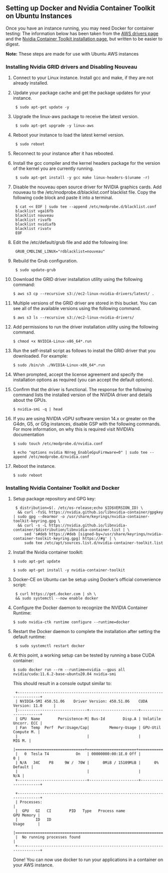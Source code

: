## Setting up Docker and Nvidia Container Toolkit on Ubuntu Instances

Once you have an instance running, you may need Docker for container testing:
The information below has been taken from the [AWS drivers page](https://docs.aws.amazon.com/AWSEC2/latest/UserGuide/install-nvidia-driver.html) and the [Nvidia Container Toolkit installation page](https://docs.nvidia.com/datacenter/cloud-native/container-toolkit/latest/install-guide.html), but written to be easier to digest.

**Note:** These steps are made for use with Ubuntu AWS instances


### Installing Nvidia GRID drivers and Disabling Nouveau

1. Connect to your Linux instance. Install gcc and make, if they are not already installed.

2. Update your package cache and get the package updates for your instance.

        $ sudo apt-get update -y

3. Upgrade the linux-aws package to receive the latest version.

        $ sudo apt-get upgrade -y linux-aws


4. Reboot your instance to load the latest kernel version.

        $ sudo reboot

5. Reconnect to your instance after it has rebooted. 

6. Install the gcc compiler and the kernel headers package for the version of the kernel you are currently running.

        $ sudo apt-get install -y gcc make linux-headers-$(uname -r)

7. Disable the nouveau open source driver for NVIDIA graphics cards.
Add nouveau to the /etc/modprobe.d/blacklist.conf blacklist file. Copy the following code block and paste it into a terminal.

        $ cat << EOF | sudo tee --append /etc/modprobe.d/blacklist.conf
        blacklist vga16fb
        blacklist nouveau
        blacklist rivafb
        blacklist nvidiafb
        blacklist rivatv
        EOF

1. Edit the /etc/default/grub file and add the following line:

        GRUB_CMDLINE_LINUX="rdblacklist=nouveau"

2. Rebuild the Grub configuration.

        $ sudo update-grub

3.  Download the GRID driver installation utility using the following command:

        $ aws s3 cp --recursive s3://ec2-linux-nvidia-drivers/latest/ .

4.  Multiple versions of the GRID driver are stored in this bucket. You can see all of the available versions using the following command.

        $ aws s3 ls --recursive s3://ec2-linux-nvidia-drivers/

5.  Add permissions to run the driver installation utility using the following command.

        $ chmod +x NVIDIA-Linux-x86_64*.run

6.  Run the self-install script as follows to install the GRID driver that you downloaded. For example:

        $ sudo /bin/sh ./NVIDIA-Linux-x86_64*.run

7.  When prompted, accept the license agreement and specify the installation options as required (you can accept the default options).
    

15. Confirm that the driver is functional. The response for the following command lists the installed version of the NVIDIA driver and details about the GPUs.

        $ nvidia-smi -q | head

16. If you are using NVIDIA vGPU software version 14.x or greater on the G4dn, G5, or G5g instances, disable GSP with the following commands. For more information, on why this is required visit NVIDIA’s documentation

        $ sudo touch /etc/modprobe.d/nvidia.conf

        $ echo "options nvidia NVreg_EnableGpuFirmware=0" | sudo tee --append /etc/modprobe.d/nvidia.conf

17. Reboot the instance.

        $ sudo reboot


### Installing Nvidia Container Toolkit and Docker

1. Setup package repository and GPG key:

        $ distribution=$(. /etc/os-release;echo $ID$VERSION_ID) \
         && curl -fsSL https://nvidia.github.io/libnvidia-container/gpgkey | sudo gpg --dearmor -o /usr/share/keyrings/nvidia-container-toolkit-keyring.gpg \
         && curl -s -L https://nvidia.github.io/libnvidia-container/$distribution/libnvidia-container.list | \
            sed 's#deb https://#deb [signed-by=/usr/share/keyrings/nvidia-container-toolkit-keyring.gpg] https://#g' | \
            sudo tee /etc/apt/sources.list.d/nvidia-container-toolkit.list

2. Install the Nvidia container toolkit:

       $ sudo apt-get update

       $ sudo apt-get install -y nvidia-container-toolkit


3. Docker-CE on Ubuntu can be setup using Docker’s official convenience script:

        $ curl https://get.docker.com | sh \
        && sudo systemctl --now enable docker

4. Configure the Docker daemon to recognize the NVIDIA Container Runtime:

       $ sudo nvidia-ctk runtime configure --runtime=docker

5. Restart the Docker daemon to complete the installation after setting the default runtime:

        $ sudo systemctl restart docker

6. At this point, a working setup can be tested by running a base CUDA container:

       $ sudo docker run --rm --runtime=nvidia --gpus all nvidia/cuda:11.6.2-base-ubuntu20.04 nvidia-smi

    This should result in a console output similar to:

        +-----------------------------------------------------------------------------+
        | NVIDIA-SMI 450.51.06    Driver Version: 450.51.06    CUDA Version: 11.0     |
        |-------------------------------+----------------------+----------------------+
        | GPU  Name        Persistence-M| Bus-Id        Disp.A | Volatile Uncorr. ECC |
        | Fan  Temp  Perf  Pwr:Usage/Cap|         Memory-Usage | GPU-Util  Compute M. |
        |                               |                      |               MIG M. |
        |===============================+======================+======================|
        |   0  Tesla T4            On   | 00000000:00:1E.0 Off |                    0 |
        | N/A   34C    P8     9W /  70W |      0MiB / 15109MiB |      0%      Default |
        |                               |                      |                  N/A |
        +-------------------------------+----------------------+----------------------+

        +-----------------------------------------------------------------------------+
        | Processes:                                                                  |
        |  GPU   GI   CI        PID   Type   Process name                  GPU Memory |
        |        ID   ID                                                   Usage      |
        |=============================================================================|
        |  No running processes found                                                 |
        +-----------------------------------------------------------------------------+

    Done! You can now use docker to run your applications in a container on your AWS instance.